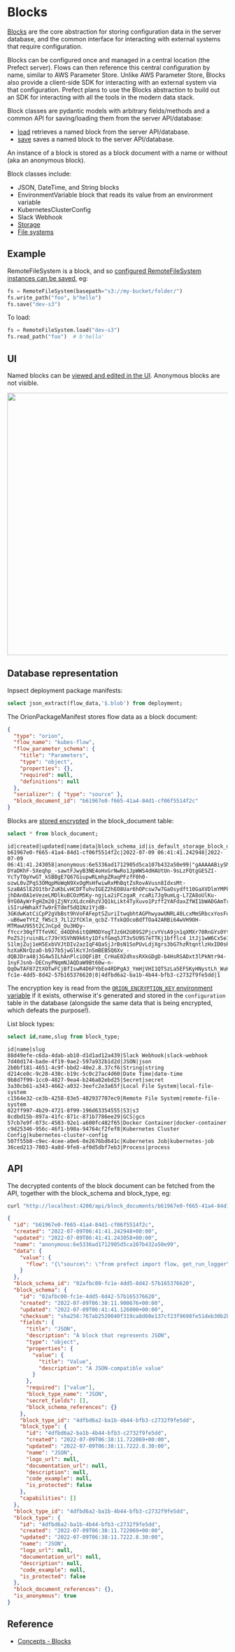 # Blocks

[Blocks](https://docs.prefect.io/concepts/blocks/) are the core abstraction for storing configuration data in the server database, and the common interface for interacting with external systems that require configuration.

Blocks can be configured once and managed in a central location (the Prefect server). Flows can then reference this central configuration by name, similar to AWS Parameter Store. Unlike AWS Parameter Store, Blocks also provide a client-side SDK for interacting with an external system via that configuration. Prefect plans to use the Blocks abstraction to build out an SDK for interacting with all the tools in the modern data stack.

Block classes are pydantic models with arbitrary fields/methods and a common API for saving/loading them from the server API/database:

- [load](https://docs.prefect.io/api-ref/prefect/blocks/core/#prefect.blocks.core.Block.load) retrieves a named block from the server API/database.
- [save](https://docs.prefect.io/api-ref/prefect/blocks/core/#prefect.blocks.core.Block.save) saves a named block to the server API/database.

An instance of a block is stored as a block document with a name or without (aka an anonymous block).

Block classes include:

- JSON, DateTime, and String blocks
- EnvironmentVariable block that reads its value from an environment variable
- KubernetesClusterConfig
- Slack Webhook
- [Storage](https://docs.prefect.io/concepts/storage/)
- [File systems](https://docs.prefect.io/concepts/filesystems/)

## Example

RemoteFileSystem is a block, and so [configured RemoteFileSystem instances can be saved](https://docs.prefect.io/concepts/filesystems/#saving-and-loading-file-systems), eg:

```python
fs = RemoteFileSystem(basepath="s3://my-bucket/folder/")
fs.write_path("foo", b"hello")
fs.save("dev-s3")
```

To load:

```python
fs = RemoteFileSystem.load("dev-s3")
fs.read_path("foo")  # b'hello'
```

## UI

Named blocks can be [viewed and edited in the UI](http://localhost:4200/blocks). Anonymous blocks are not visible.

<img src="https://aws1.discourse-cdn.com/business7/uploads/prefecthq/original/2X/e/eacd71cdec026a0b16b170f37bda4e0ba9cce9f3.png" width="600"/>

## Database representation

Inpsect deployment package manifests:

```sql
select json_extract(flow_data,'$.blob') from deployment;
```

The OrionPackageManifest stores flow data as a block document:

```json
{
  "type": "orion",
  "flow_name": "kubes-flow",
  "flow_parameter_schema": {
    "title": "Parameters",
    "type": "object",
    "properties": {},
    "required": null,
    "definitions": null
  },
  "serializer": { "type": "source" },
  "block_document_id": "b61967e0-f665-41a4-84d1-cf06f5514f2c"
}
```

Blocks are [stored encrypted](https://github.com/PrefectHQ/prefect/blob/1d4dfa5055c46d7769c571b6a66aaec8e6cdfc13/src/prefect/orion/models/block_documents.py#L79) in the block_document table:

```sql
select * from block_document;
```

```
id|created|updated|name|data|block_schema_id|is_default_storage_block_document|block_type_id|is_anonymous
b61967e0-f665-41a4-84d1-cf06f5514f2c|2022-07-09 06:41:41.242948|2022-07-09 06:41:41.243058|anonymous:6e5336ad1712905d5ca107b432a50e99|"gAAAAABiySMl_NR-DYaDKhF-5Xeqhp_-sawtFJwyB3NE4oHxGrNwRo1JpWWS4dHAUtUn-9sLzFQtgGESZI-YcTyT0pYwGT_kSBBgE7Q67GiupwRLmhpZRaqPFzfF0h0-ozwL0vZPqS3OMqpMoWqN9XxOgMsHfwiwRxMhBqtZsRovAVusn8IdxsMt-SzaBASlE2O1tbrZuKbLvHCDFTuhvIGEZ2hEO8Uar6hOPcsw7w7GaOsydft10GaXVDlmYMPk9LwgyijxxnsLhRRMyCV3z0oOoQ8rwmgR-jhDAn0A1eVezeLMDlkuBCOzM5Ky-ngjLa2iFCzgaR_rcaRi7Jg9umLg-L7ZA8oUlKu-9YG0AyWrFgHZm20jZjNYzXLdcn6hzVJQ1kLikt4TyXuvo1Pzff2YAFdaxZfWI1bWADGAmTrJYVbV1uhFpBBEPO0E-iSIruHWhaXf7w9rETdmf5dQ1Nz1YjdB-3GKdwKatCiCpP2gVbBst9hVoFAFeptSZuriItwqbhtAGPhwyawUNRL40LcxMmSRbcxYosFuYcuNIVtmNB_YC3wSTFa--uB6weTYtZ_fWSc3_7Ll22fCKlm_qcbZ-TfxkQOcoBdfTOa42ARBi64wVH9OH-MTMawU955t2CJnCpd_Ou3HDy-fYccr30qfTTfeVKC_d4ODh6itQ8M0DYogTJz6H2U09S2PjcvYVsA9jn1qXMXr70RnGYs0YtACR19Sst8n_ZzMGT8qnHlCpY4fYQkXWQLNANtlY-PoZSJjruin8Lc7J9rXSVhN9k6ty1DfsfGmq5JT3v5U9S7eTTKj1bfflc4_1tJj1wW6Cx5eIWdT_aKGQMjO8ucbzKeQIZ6EDxdGxVaD_7_IILG-S1lmjZuj1eH5ExbVVJtDIv2azIqF4QaSjJrBsN1SoPUvLdjXgrs3bG7hzRtqntlzHxID0sRw7vA7oHYts_Y5cuRCYA-hzXaKNrQzaO-b9J7b5jwGlKcYJnSmBEB5Q6Xv_-dQBJDra48j3G4w5ILhAnPlciOQFiBt_CrHaE02dhxsRXkGDgD-b4HsRSADxt3lPkNtr94-1nyFJsnb-DECnyPNqmNJAQDaW9Bt60w-n-QqOwTAF87ZtXOTwFCjBfIswR4D6FYbEo4RDPgA3_YmHjVHI1QTSzLa5EFSKyHNystLh_WuKHSvs5LQ9XDAbfal437QSFWaFF7uK3D1afkqGeZSV3ooM9zPx8yN5DpV3lLout8gUVFQAzn2fIOoDBbdclVvIo4lzSw="|02afbc00-fc1e-4dd5-8d42-57b165376620|0|4dfbd6a2-ba1b-4b44-bfb3-c2732f9fe5dd|1
```

The encryption key is read from the [`ORION_ENCRYPTION_KEY` environment variable](https://github.com/PrefectHQ/prefect/blob/1d4dfa5055c46d7769c571b6a66aaec8e6cdfc13/src/prefect/orion/utilities/encryption.py#L15) if it exists, otherwise it's generated and stored in the `configuration` table in the database (alongside the same data that is being encrypted, which defeats the purpose!).

List block types:

```sql
select id,name,slug from block_type;
```

```
id|name|slug
88d49efe-c6da-4dab-ab10-d1d1ad12a439|Slack Webhook|slack-webhook
7d40d174-bade-4f19-9ae2-597a932b1d2d|JSON|json
2b0bf181-4651-4c9f-bbd2-40e2.8.37cf6|String|string
d214ce8c-9c28-438c-b19c-5c0c27ac4d60|Date Time|date-time
9b8d7f99-1cc0-4827-9ea4-b246a82ebd25|Secret|secret
3a30cb61-a343-4662-a032-3eefc2e3a65f|Local File System|local-file-system
c1564e32-ce3b-4258-83e5-482937707ec9|Remote File System|remote-file-system
022ff997-4b29-4721-8f99-196d63354555|S3|s3
8cdbd15b-897a-41fc-871c-871b7786ee29|GCS|gcs
57cb7e9f-073c-4583-92e1-a600fc482f65|Docker Container|docker-container
c9d25346-956c-46f1-b98a-94764cf2fef8|Kubernetes Cluster Config|kubernetes-cluster-config
507f55b8-c9ec-4cee-a0e6-0e2676bd641c|Kubernetes Job|kubernetes-job
36ced213-7003-4a8d-9fe8-af0d5dbf7eb3|Process|process
```

## API

The decrypted contents of the block document can be fetched from the API, together with the block_schema and block_type, eg:

```bash
curl "http://localhost:4200/api/block_documents/b61967e0-f665-41a4-84d1-cf06f5514f2c?include_secrets=true"
```

```json
{
  "id": "b61967e0-f665-41a4-84d1-cf06f5514f2c",
  "created": "2022-07-09T06:41:41.242948+00:00",
  "updated": "2022-07-09T06:41:41.243058+00:00",
  "name": "anonymous:6e5336ad1712905d5ca107b432a50e99",
  "data": {
    "value": {
      "flow": "{\"source\": \"from prefect import flow, get_run_logger\\nfrom prefect.blocks.storage import FileStorageBlock\\nfrom prefect.deployments import Deployment\\nfrom prefect.flow_runners import KubernetesFlowRunner\\n\\n\\n@flow\\ndef kubes_flow() -> None:\\n    # shown in kubectl logs but not prefect ui\\n    print(\\\"Hello from Kubernetes!\\\")\\n    # show in prefect ui\\n    logger = get_run_logger()\\n    logger.info(\\\"Hello Prefect UI from Kubernetes!\\\")\\n\\n\\nDeployment(\\n    name=\\\"kubes-deployment\\\",\\n    flow=kubes_flow,\\n    flow_runner=KubernetesFlowRunner(\\n        image=\\\"prefect-registry:5000/flow:latest\\\",\\n        stream_output=True,\\n        env={\\\"AWS_ACCESS_KEY_ID\\\": \\\"minioadmin\\\", \\\"AWS_SECRET_ACCESS_KEY\\\": \\\"minioadmin\\\"},\\n    )\\n)\\n\", \"file_name\": \"kubes_flow.py\", \"symbol_name\": \"kubes_flow\"}"
    }
  },
  "block_schema_id": "02afbc00-fc1e-4dd5-8d42-57b165376620",
  "block_schema": {
    "id": "02afbc00-fc1e-4dd5-8d42-57b165376620",
    "created": "2022-07-09T06:38:11.900676+00:00",
    "updated": "2022-07-09T06:41:41.126000+00:00",
    "checksum": "sha256:767ab2520040f319ca8d60e137cf23f9698fe51deb30b2b2f5848d0944a336d7",
    "fields": {
      "title": "JSON",
      "description": "A block that represents JSON",
      "type": "object",
      "properties": {
        "value": {
          "title": "Value",
          "description": "A JSON-compatible value"
        }
      },
      "required": ["value"],
      "block_type_name": "JSON",
      "secret_fields": [],
      "block_schema_references": {}
    },
    "block_type_id": "4dfbd6a2-ba1b-4b44-bfb3-c2732f9fe5dd",
    "block_type": {
      "id": "4dfbd6a2-ba1b-4b44-bfb3-c2732f9fe5dd",
      "created": "2022-07-09T06:38:11.722069+00:00",
      "updated": "2022-07-09T06:38:11.7222.8.30:00",
      "name": "JSON",
      "logo_url": null,
      "documentation_url": null,
      "description": null,
      "code_example": null,
      "is_protected": false
    },
    "capabilities": []
  },
  "block_type_id": "4dfbd6a2-ba1b-4b44-bfb3-c2732f9fe5dd",
  "block_type": {
    "id": "4dfbd6a2-ba1b-4b44-bfb3-c2732f9fe5dd",
    "created": "2022-07-09T06:38:11.722069+00:00",
    "updated": "2022-07-09T06:38:11.7222.8.30:00",
    "name": "JSON",
    "logo_url": null,
    "documentation_url": null,
    "description": null,
    "code_example": null,
    "is_protected": false
  },
  "block_document_references": {},
  "is_anonymous": true
}
```

## Reference

- [Concepts - Blocks](https://docs.prefect.io/concepts/blocks/)
